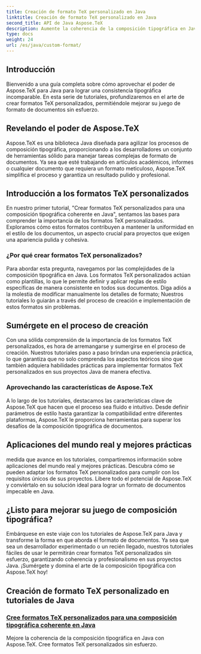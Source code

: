 ```yaml
---
title: Creación de formato TeX personalizado en Java
linktitle: Creación de formato TeX personalizado en Java
second_title: API de Java Aspose.TeX
description: Aumente la coherencia de la composición tipográfica en Java con Aspose.TeX. Sumérjase en nuestros tutoriales sobre cómo crear formatos TeX personalizados para formatear documentos de manera fluida y eficiente.
type: docs
weight: 24
url: /es/java/custom-format/
---
```

## Introducción

Bienvenido a una guía completa sobre cómo aprovechar el poder de Aspose.TeX para Java para lograr una consistencia tipográfica incomparable. En esta serie de tutoriales, profundizaremos en el arte de crear formatos TeX personalizados, permitiéndole mejorar su juego de formato de documentos sin esfuerzo.

## Revelando el poder de Aspose.TeX

Aspose.TeX es una biblioteca Java diseñada para agilizar los procesos de composición tipográfica, proporcionando a los desarrolladores un conjunto de herramientas sólido para manejar tareas complejas de formato de documentos. Ya sea que esté trabajando en artículos académicos, informes o cualquier documento que requiera un formato meticuloso, Aspose.TeX simplifica el proceso y garantiza un resultado pulido y profesional.

## Introducción a los formatos TeX personalizados

En nuestro primer tutorial, "Crear formatos TeX personalizados para una composición tipográfica coherente en Java", sentamos las bases para comprender la importancia de los formatos TeX personalizados. Exploramos cómo estos formatos contribuyen a mantener la uniformidad en el estilo de los documentos, un aspecto crucial para proyectos que exigen una apariencia pulida y cohesiva.

### ¿Por qué crear formatos TeX personalizados?

Para abordar esta pregunta, navegamos por las complejidades de la composición tipográfica en Java. Los formatos TeX personalizados actúan como plantillas, lo que le permite definir y aplicar reglas de estilo específicas de manera consistente en todos sus documentos. Diga adiós a la molestia de modificar manualmente los detalles de formato; Nuestros tutoriales lo guiarán a través del proceso de creación e implementación de estos formatos sin problemas.

## Sumérgete en el proceso de creación

Con una sólida comprensión de la importancia de los formatos TeX personalizados, es hora de arremangarse y sumergirse en el proceso de creación. Nuestros tutoriales paso a paso brindan una experiencia práctica, lo que garantiza que no solo comprenda los aspectos teóricos sino que también adquiera habilidades prácticas para implementar formatos TeX personalizados en sus proyectos Java de manera efectiva.

### Aprovechando las características de Aspose.TeX

A lo largo de los tutoriales, destacamos las características clave de Aspose.TeX que hacen que el proceso sea fluido e intuitivo. Desde definir parámetros de estilo hasta garantizar la compatibilidad entre diferentes plataformas, Aspose.TeX le proporciona herramientas para superar los desafíos de la composición tipográfica de documentos.

## Aplicaciones del mundo real y mejores prácticas

medida que avance en los tutoriales, compartiremos información sobre aplicaciones del mundo real y mejores prácticas. Descubra cómo se pueden adaptar los formatos TeX personalizados para cumplir con los requisitos únicos de sus proyectos. Libere todo el potencial de Aspose.TeX y conviértalo en su solución ideal para lograr un formato de documentos impecable en Java.

## ¿Listo para mejorar su juego de composición tipográfica?

Embárquese en este viaje con los tutoriales de Aspose.TeX para Java y transforme la forma en que aborda el formato de documentos. Ya sea que sea un desarrollador experimentado o un recién llegado, nuestros tutoriales fáciles de usar le permitirán crear formatos TeX personalizados sin esfuerzo, garantizando coherencia y profesionalismo en sus proyectos Java. ¡Sumérgete y domina el arte de la composición tipográfica con Aspose.TeX hoy!
## Creación de formato TeX personalizado en tutoriales de Java
### [Cree formatos TeX personalizados para una composición tipográfica coherente en Java](./creating-custom-formats/)
Mejore la coherencia de la composición tipográfica en Java con Aspose.TeX. Cree formatos TeX personalizados sin esfuerzo.